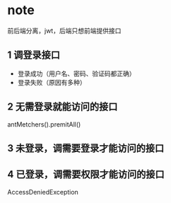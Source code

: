 # note

前后端分离，jwt，后端只想前端提供接口

## 1 调登录接口
- 登录成功（用户名、密码、验证码都正确）
- 登录失败（原因有多种）


## 2 无需登录就能访问的接口

antMetchers().premitAll()



## 3 未登录，调需要登录才能访问的接口



## 4 已登录，调需要权限才能访问的接口 

AccessDeniedException


